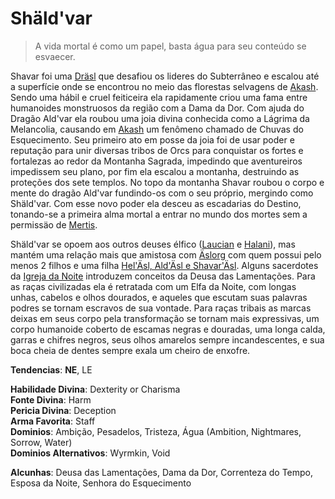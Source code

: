 # Shäld'var

> A vida mortal é como um papel, basta água para seu conteúdo se esvaecer.  

Shavar foi uma [Dräsl](../../Ra%C3%A7as/Elfos.md#Dräsl) que desafiou os lideres do Subterrâneo e escalou até a superfície onde se encontrou no meio das florestas selvagens de [Akash](../../Geografia/Plano%20Material/Akash.md). Sendo uma hábil e cruel feiticeira ela rapidamente criou uma fama entre humanoides monstruosos da região com a Dama da Dor. Com ajuda do Dragão Ald'var ela roubou uma joia divina conhecida como a Lágrima da Melancolia, causando em [Akash](../../Geografia/Plano%20Material/Akash.md) um fenômeno chamado de Chuvas do Esquecimento. Seu primeiro ato em posse da joia foi de usar poder e reputação para unir diversas tribos de Orcs para conquistar os fortes e fortalezas ao redor da Montanha Sagrada, impedindo que aventureiros impedissem seu plano, por fim ela escalou a montanha, destruindo as proteções dos sete templos. No topo da montanha Shavar roubou o corpo e mente do dragão Ald'var fundindo-os com o seu próprio, mergindo como Shäld'var. Com esse novo poder ela desceu as escadarias do Destino, tonando-se a primeira alma mortal a entrar no mundo dos mortes sem a permissäo de [Mertis](../Deuses%20Maiores/Mertis.md).  

Shäld'var se opoem aos outros deuses élfico ([Laucian](./Laucian.md) e [Halani](./Halani.md)), mas mantém uma relação mais que amistosa com [Äslorg](../Deuses%20Maiores/%C3%84slorg.md) com quem possui pelo menos 2 filhos e uma filha [Hel'Äsl, Ald'Äsl e Shavar'Äsl](). Alguns sacerdotes da [Igreja da Noite](../Organiza%C3%A7%C3%B5es%20Religiosas/A%20Igreja%20da%20Noite.md) introduzem conceitos da Deusa das Lamentações. Para as raças civilizadas ela é retratada com um Elfa da Noite, com longas unhas, cabelos e olhos dourados, e aqueles que escutam suas palavras podres se tornam escravos de sua vontade. Para raças tribais as marcas deixas em seus corpo pela transformação se tornam mais expressivas, um corpo humanoide coberto de escamas negras e douradas, uma longa calda, garras e chifres negros, seus olhos amarelos sempre incandescentes, e sua boca cheia de dentes sempre exala um cheiro de enxofre.  


**Tendencias**: **NE**, LE

**Habilidade Divina**: Dexterity or Charisma  
**Fonte Divina**: Harm  
**Pericia Divina**: Deception  
**Arma Favorita**: Staff  
**Dominios**: Ambição, Pesadelos, Tristeza, Água (Ambition, Nightmares, Sorrow, Water)  
**Dominios Alternativos**: Wyrmkin, Void  

**Alcunhas**: Deusa das Lamentações, Dama da Dor, Correnteza do Tempo, Esposa da Noite, Senhora do Esquecimento  